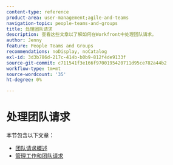 ```yaml
---
content-type: reference
product-area: user-management;agile-and-teams
navigation-topic: people-teams-and-groups
title: 处理团队请求
description: 查看这些文章以了解如何在Workfront中处理团队请求。
author: Jenny
feature: People Teams and Groups
recommendations: noDisplay, noCatalog
exl-id: 3d3b786d-217c-414b-b0b9-812f4de9133f
source-git-commit: c711541f3e166f9700195420711d95ce782a44b2
workflow-type: tm+mt
source-wordcount: '35'
ht-degree: 0%

---
```


# 处理团队请求

本节包含以下文章：

* [团队请求概述](../../people-teams-and-groups/work-with-team-requests/team-requests-overview.md)
* [管理工作和团队请求](../../people-teams-and-groups/work-with-team-requests/manage-work-and-team-requests.md)
